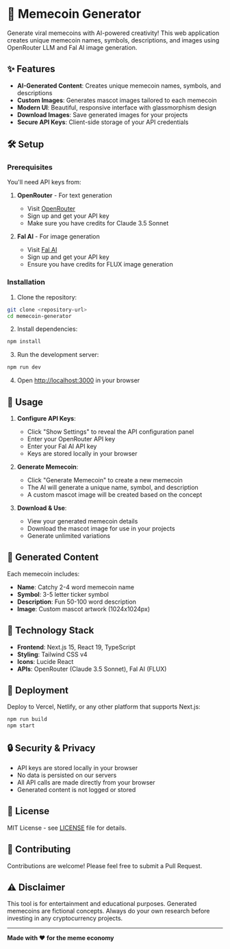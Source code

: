 # 🚀 Memecoin Generator

Generate viral memecoins with AI-powered creativity! This web application creates unique memecoin names, symbols, descriptions, and images using OpenRouter LLM and Fal AI image generation.

## ✨ Features

- **AI-Generated Content**: Creates unique memecoin names, symbols, and descriptions
- **Custom Images**: Generates mascot images tailored to each memecoin
- **Modern UI**: Beautiful, responsive interface with glassmorphism design
- **Download Images**: Save generated images for your projects
- **Secure API Keys**: Client-side storage of your API credentials

## 🛠️ Setup

### Prerequisites

You'll need API keys from:

1. **OpenRouter** - For text generation
   - Visit [OpenRouter](https://openrouter.ai/)
   - Sign up and get your API key
   - Make sure you have credits for Claude 3.5 Sonnet

2. **Fal AI** - For image generation
   - Visit [Fal AI](https://fal.ai/)
   - Sign up and get your API key
   - Ensure you have credits for FLUX image generation

### Installation

1. Clone the repository:
```bash
git clone <repository-url>
cd memecoin-generator
```

2. Install dependencies:
```bash
npm install
```

3. Run the development server:
```bash
npm run dev
```

4. Open [http://localhost:3000](http://localhost:3000) in your browser

## 🎯 Usage

1. **Configure API Keys**:
   - Click "Show Settings" to reveal the API configuration panel
   - Enter your OpenRouter API key
   - Enter your Fal AI API key
   - Keys are stored locally in your browser

2. **Generate Memecoin**:
   - Click "Generate Memecoin" to create a new memecoin
   - The AI will generate a unique name, symbol, and description
   - A custom mascot image will be created based on the concept

3. **Download & Use**:
   - View your generated memecoin details
   - Download the mascot image for use in your projects
   - Generate unlimited variations

## 🎨 Generated Content

Each memecoin includes:

- **Name**: Catchy 2-4 word memecoin name
- **Symbol**: 3-5 letter ticker symbol
- **Description**: Fun 50-100 word description
- **Image**: Custom mascot artwork (1024x1024px)

## 🔧 Technology Stack

- **Frontend**: Next.js 15, React 19, TypeScript
- **Styling**: Tailwind CSS v4
- **Icons**: Lucide React
- **APIs**: OpenRouter (Claude 3.5 Sonnet), Fal AI (FLUX)

## 🚀 Deployment

Deploy to Vercel, Netlify, or any other platform that supports Next.js:

```bash
npm run build
npm start
```

## 🔒 Security & Privacy

- API keys are stored locally in your browser
- No data is persisted on our servers
- All API calls are made directly from your browser
- Generated content is not logged or stored

## 📝 License

MIT License - see [LICENSE](LICENSE) file for details.

## 🤝 Contributing

Contributions are welcome! Please feel free to submit a Pull Request.

## ⚠️ Disclaimer

This tool is for entertainment and educational purposes. Generated memecoins are fictional concepts. Always do your own research before investing in any cryptocurrency projects.

---

**Made with ❤️ for the meme economy**
